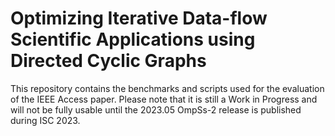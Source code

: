 # Optimizing Iterative Data-flow Scientific Applications using Directed Cyclic Graphs

This repository contains the benchmarks and scripts used for the evaluation of the IEEE Access paper.
Please note that it is still a Work in Progress and will not be fully usable until the 2023.05 OmpSs-2 release
is published during ISC 2023.

